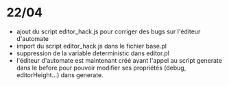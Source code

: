 # 22/04

+ ajout du script editor_hack.js pour corriger des bugs sur l'éditeur d'automate
+ import du script editor_hack.js dans le fichier base.pl
+ suppression de la variable deterministic dans editor.pl
+ l'éditeur d'automate est maintenant créé avant l'appel au script generate dans le before pour pouvoir modifier
  ses propriétés (debug, editorHeight...) dans generate.
